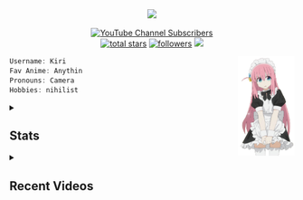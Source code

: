 <div align="center">
    <img src="https://readme-typing-svg.demolab.com/?lines=Welcome+to+My+Profile!&font=Fira+Code&center=true&width=440&height=45&color=fff&vCenter=true&pause=1000&size=22" />
</div>

<p align="center">
    <a href="https://www.youtube.com/@irfanshadikrishad" target="_blank"><img alt="YouTube Channel Subscribers" src="https://img.shields.io/youtube/channel/subscribers/UC92tkRtkVMRKvH8_prEzBtQ?logoColor=%23&style=for-the-badge"></a><br>
  <a href="https://github.com/kirixen?tab=repositories&sort=stargazers">
    <img alt="total stars" title="Total stars on GitHub" src="https://custom-icon-badges.demolab.com/github/stars/kirixen?color=1C8C8C&style=for-the-badge&labelColor=555&logo=star"/></a>
  <a href="https://github.com/kirixen?tab=followers">
    <img alt="followers" title="Follow me on Github" src="https://custom-icon-badges.demolab.com/github/followers/kirixen?color=1C8C8C&labelColor=555&style=for-the-badge&logo=person-add&label=Follow&logoColor=white"/></a>
  <a href="https://github.com/kirixen">
            <img draggable="false"style="witdh:119xp;height:20xp;" src="https://komarev.com/ghpvc/?username=Kirixen&style=for-the-badge&color=1C8C8C"></a>
</p>

<img align="right" src="https://raw.githubusercontent.com/KirixenYT/KirixenYT/main/bocchi.png" width="100px"/> 

```csharp
Username: Kiri
Fav Anime: Anythin
Pronouns: Camera
Hobbies: nihilist
```


<details> 
  <summary><h2> Stats </h2></summary>
<h2 align = "center"> Stats </h2>
<div> 
<p align = "center">
    <a href="https://github-readme-stats.vercel.app">
        <img width="49%" alt="Stats" src="https://github-readme-stats.vercel.app/api?username=KiriXen&count_private=true&theme=neon&show_icons=true\&show=reviews,prs_merged,prs_merged_percentage\&rank_icon=github&hide_border=false"/>
    </a>
    <hr>
    <a href="https://github.com/ryo-ma/github-profile-trophy">
        <img width="150%" align="left"alt="Trophy" src="https://github-profile-trophy.vercel.app/?username=KiriXen&theme=radical&row=1&column=8"/>
    </a>
</p>
</div>
</details>


<details>
  <summary><h2>Recent Videos</h2></summary>

  <!-- BEGIN YOUTUBE-CARDS -->
[![How to get the Discord Quest Badge for free | KiriXen](https://ytcards.demolab.com/?id=0Abk3Si_ZoQ&title=How+to+get+the+Discord+Quest+Badge+for+free+%7C+KiriXen&lang=en&timestamp=1741983574&background_color=%230d1117&title_color=%23ffffff&stats_color=%23dedede&max_title_lines=1&width=250&border_radius=5 "How to get the Discord Quest Badge for free | KiriXen")](https://www.youtube.com/watch?v=0Abk3Si_ZoQ#gh-dark-mode-only)[![How to get the Discord Quest Badge for free | KiriXen](https://ytcards.demolab.com/?id=0Abk3Si_ZoQ&title=How+to+get+the+Discord+Quest+Badge+for+free+%7C+KiriXen&lang=en&timestamp=1741983574&background_color=%230d1117&title_color=%23ffffff&stats_color=%23dedede&max_title_lines=1&width=250&border_radius=5 "How to get the Discord Quest Badge for free | KiriXen")](https://www.youtube.com/watch?v=0Abk3Si_ZoQ#gh-light-mode-only)
[![Build a Bot that DMs everyone on a Server | KiriXen](https://ytcards.demolab.com/?id=r-QQYBFLyKs&title=Build+a+Bot+that+DMs+everyone+on+a+Server+%7C+KiriXen&lang=en&timestamp=1732958131&background_color=%230d1117&title_color=%23ffffff&stats_color=%23dedede&max_title_lines=1&width=250&border_radius=5 "Build a Bot that DMs everyone on a Server | KiriXen")](https://www.youtube.com/watch?v=r-QQYBFLyKs#gh-dark-mode-only)[![Build a Bot that DMs everyone on a Server | KiriXen](https://ytcards.demolab.com/?id=r-QQYBFLyKs&title=Build+a+Bot+that+DMs+everyone+on+a+Server+%7C+KiriXen&lang=en&timestamp=1732958131&background_color=%230d1117&title_color=%23ffffff&stats_color=%23dedede&max_title_lines=1&width=250&border_radius=5 "Build a Bot that DMs everyone on a Server | KiriXen")](https://www.youtube.com/watch?v=r-QQYBFLyKs#gh-light-mode-only)
[![Create this wonderful Ticket Bot for your Discord Server V14 | KiriXen](https://ytcards.demolab.com/?id=tUQBRkgpViI&title=Create+this+wonderful+Ticket+Bot+for+your+Discord+Server+V14+%7C+KiriXen&lang=en&timestamp=1728890752&background_color=%230d1117&title_color=%23ffffff&stats_color=%23dedede&max_title_lines=1&width=250&border_radius=5 "Create this wonderful Ticket Bot for your Discord Server V14 | KiriXen")](https://www.youtube.com/watch?v=tUQBRkgpViI#gh-dark-mode-only)[![Create this wonderful Ticket Bot for your Discord Server V14 | KiriXen](https://ytcards.demolab.com/?id=tUQBRkgpViI&title=Create+this+wonderful+Ticket+Bot+for+your+Discord+Server+V14+%7C+KiriXen&lang=en&timestamp=1728890752&background_color=%230d1117&title_color=%23ffffff&stats_color=%23dedede&max_title_lines=1&width=250&border_radius=5 "Create this wonderful Ticket Bot for your Discord Server V14 | KiriXen")](https://www.youtube.com/watch?v=tUQBRkgpViI#gh-light-mode-only)
[![How to get Animated Banner for your Discord Bot | KiriXen](https://ytcards.demolab.com/?id=YYHvtgNC49s&title=How+to+get+Animated+Banner+for+your+Discord+Bot+%7C+KiriXen&lang=en&timestamp=1719989617&background_color=%230d1117&title_color=%23ffffff&stats_color=%23dedede&max_title_lines=1&width=250&border_radius=5 "How to get Animated Banner for your Discord Bot | KiriXen")](https://www.youtube.com/watch?v=YYHvtgNC49s#gh-dark-mode-only)[![How to get Animated Banner for your Discord Bot | KiriXen](https://ytcards.demolab.com/?id=YYHvtgNC49s&title=How+to+get+Animated+Banner+for+your+Discord+Bot+%7C+KiriXen&lang=en&timestamp=1719989617&background_color=%230d1117&title_color=%23ffffff&stats_color=%23dedede&max_title_lines=1&width=250&border_radius=5 "How to get Animated Banner for your Discord Bot | KiriXen")](https://www.youtube.com/watch?v=YYHvtgNC49s#gh-light-mode-only)
[![How to change the lobby screen to a custom one in Valorant! | KiriXen](https://ytcards.demolab.com/?id=zOTKnPGg1is&title=How+to+change+the+lobby+screen+to+a+custom+one+in+Valorant%21+%7C+KiriXen&lang=en&timestamp=1715880180&background_color=%230d1117&title_color=%23ffffff&stats_color=%23dedede&max_title_lines=1&width=250&border_radius=5 "How to change the lobby screen to a custom one in Valorant! | KiriXen")](https://www.youtube.com/watch?v=zOTKnPGg1is#gh-dark-mode-only)[![How to change the lobby screen to a custom one in Valorant! | KiriXen](https://ytcards.demolab.com/?id=zOTKnPGg1is&title=How+to+change+the+lobby+screen+to+a+custom+one+in+Valorant%21+%7C+KiriXen&lang=en&timestamp=1715880180&background_color=%230d1117&title_color=%23ffffff&stats_color=%23dedede&max_title_lines=1&width=250&border_radius=5 "How to change the lobby screen to a custom one in Valorant! | KiriXen")](https://www.youtube.com/watch?v=zOTKnPGg1is#gh-light-mode-only)
[![How to host your Discord bot on Litegix for free | KiriXen](https://ytcards.demolab.com/?id=J0NFm3ufInU&title=How+to+host+your+Discord+bot+on+Litegix+for+free+%7C+KiriXen&lang=en&timestamp=1714317293&background_color=%230d1117&title_color=%23ffffff&stats_color=%23dedede&max_title_lines=1&width=250&border_radius=5 "How to host your Discord bot on Litegix for free | KiriXen")](https://www.youtube.com/watch?v=J0NFm3ufInU#gh-dark-mode-only)[![How to host your Discord bot on Litegix for free | KiriXen](https://ytcards.demolab.com/?id=J0NFm3ufInU&title=How+to+host+your+Discord+bot+on+Litegix+for+free+%7C+KiriXen&lang=en&timestamp=1714317293&background_color=%230d1117&title_color=%23ffffff&stats_color=%23dedede&max_title_lines=1&width=250&border_radius=5 "How to host your Discord bot on Litegix for free | KiriXen")](https://www.youtube.com/watch?v=J0NFm3ufInU#gh-light-mode-only)
<!-- END YOUTUBE-CARDS -->

</details>
